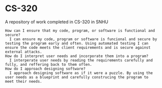# CS-320
A repository of work completed in CS-320 in SNHU


    How can I ensure that my code, program, or software is functional and secure?
      I can ensure my code, program or software is funcional and secure by testing the program early and often. Using automated testing I can ensure the code meets the client requirements and is secure against external attacks. 
    How do I interpret user needs and incorporate them into a program?
      I interperate user needs by reading the requirements carefully and fully, and reffering back to them often. 
    How do I approach designing software?
      I approach designing software as if it were a puzzle. By using the user needs as a blueprint and carefully construcing the program to meet their needs.

